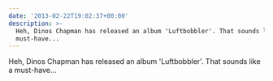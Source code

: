 ```yaml
---
date: '2013-02-22T19:02:37+00:00'
description: >-
  Heh, Dinos Chapman has released an album 'Luftbobbler'. That sounds like a
  must-have...
---
```

Heh, Dinos Chapman has released an album 'Luftbobbler'. That sounds like a must-have...
